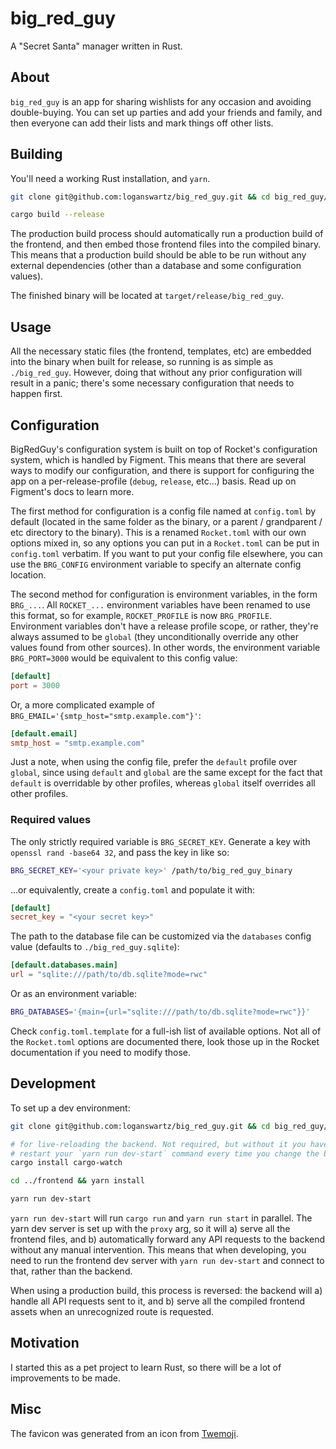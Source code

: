 # big_red_guy

A "Secret Santa" manager written in Rust.

## About

`big_red_guy` is an app for sharing wishlists for any occasion and avoiding
double-buying. You can set up parties and add your friends and family, and then
everyone can add their lists and mark things off other lists.

## Building

You'll need a working Rust installation, and `yarn`.

```bash
git clone git@github.com:loganswartz/big_red_guy.git && cd big_red_guy/backend

cargo build --release
```

The production build process should automatically run a production build of the
frontend, and then embed those frontend files into the compiled binary. This
means that a production build should be able to be run without any external
dependencies (other than a database and some configuration values).

The finished binary will be located at `target/release/big_red_guy`.

## Usage

All the necessary static files (the frontend, templates, etc) are embedded into
the binary when built for release, so running is as simple as `./big_red_guy`.
However, doing that without any prior configuration will result in a panic;
there's some necessary configuration that needs to happen first.

## Configuration

BigRedGuy's configuration system is built on top of Rocket's configuration
system, which is handled by Figment. This means that there are several ways to
modify our configuration, and there is support for configuring the app on a
per-release-profile (`debug`, `release`, etc...) basis. Read up on Figment's
docs to learn more.

The first method for configuration is a config file named at `config.toml`
by default (located in the same folder as the binary, or a parent / grandparent
/ etc directory to the binary). This is a renamed `Rocket.toml` with our own
options mixed in, so any options you can put in a `Rocket.toml` can be put in
`config.toml` verbatim. If you want to put your config file elsewhere, you can
use the `BRG_CONFIG` environment variable to specify an alternate config
location.

The second method for configuration is environment variables, in the form
`BRG_...`. All `ROCKET_...` environment variables have been renamed to use this
format, so for example, `ROCKET_PROFILE` is now `BRG_PROFILE`. Environment
variables don't have a release profile scope, or rather, they're always assumed
to be `global` (they unconditionally override any other values found from other
sources). In other words, the environment variable `BRG_PORT=3000` would be
equivalent to this config value:

```toml
[default]
port = 3000
```

Or, a more complicated example of `BRG_EMAIL='{smtp_host="smtp.example.com"}'`:

```toml
[default.email]
smtp_host = "smtp.example.com"
```

Just a note, when using the config file, prefer the `default` profile over
`global`, since using `default` and `global` are the same except for the fact
that `default` is overridable by other profiles, whereas `global` itself
overrides all other profiles.

### Required values

The only strictly required variable is `BRG_SECRET_KEY`. Generate a key with
`openssl rand -base64 32`, and pass the key in like so:

```bash
BRG_SECRET_KEY='<your private key>' /path/to/big_red_guy_binary
```

...or equivalently, create a `config.toml` and populate it with:

```toml
[default]
secret_key = "<your secret key>"
```

The path to the database file can be customized via the `databases` config
value (defaults to `./big_red_guy.sqlite`):

```toml
[default.databases.main]
url = "sqlite:///path/to/db.sqlite?mode=rwc"
```

Or as an environment variable:

```bash
BRG_DATABASES='{main={url="sqlite:///path/to/db.sqlite?mode=rwc"}}'
```

Check `config.toml.template` for a full-ish list of available options. Not all
of the `Rocket.toml` options are documented there, look those up in the Rocket
documentation if you need to modify those.

## Development

To set up a dev environment:

```bash
git clone git@github.com:loganswartz/big_red_guy.git && cd big_red_guy/backend

# for live-reloading the backend. Not required, but without it you have to
# restart your `yarn run dev-start` command every time you change the backend
cargo install cargo-watch

cd ../frontend && yarn install

yarn run dev-start
```

`yarn run dev-start` will run `cargo run` and `yarn run start` in parallel. The
yarn dev server is set up with the `proxy` arg, so it will a) serve all the
frontend files, and b) automatically forward any API requests to the backend
without any manual intervention. This means that when developing, you need to
run the frontend dev server with `yarn run dev-start` and connect to that,
rather than the backend.

When using a production build, this process is reversed: the backend will a)
handle all API requests sent to it, and b) serve all the compiled frontend
assets when an unrecognized route is requested.

## Motivation

I started this as a pet project to learn Rust, so there will be a lot of
improvements to be made.

## Misc

The favicon was generated from an icon from [Twemoji](https://twemoji.twitter.com/).
